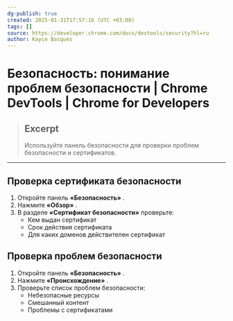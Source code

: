 ```yaml
---
dg-publish: true
created: 2025-01-31T17:57:16 (UTC +03:00)
tags: []
source: https://developer.chrome.com/docs/devtools/security?hl=ru
author: Kayce Basques
---
```


# Безопасность: понимание проблем безопасности  |  Chrome DevTools  |  Chrome for Developers

> ## Excerpt
> Используйте панель безопасности для проверки проблем безопасности и сертификатов.

---

## Проверка сертификата безопасности

1.  Откройте панель **«Безопасность»** .
2.  Нажмите **«Обзор»** .
3.  В разделе **«Сертификат безопасности»** проверьте:
    -   Кем выдан сертификат
    -   Срок действия сертификата
    -   Для каких доменов действителен сертификат

## Проверка проблем безопасности

1.  Откройте панель **«Безопасность»** .
2.  Нажмите **«Происхождение»** .
3.  Проверьте список проблем безопасности:
    -   Небезопасные ресурсы
    -   Смешанный контент
    -   Проблемы с сертификатами 